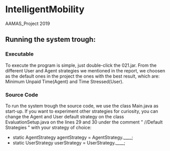 # IntelligentMobility
AAMAS_Project 2019

## Running the system trough: 

### Executable
To execute the program is simple, just double-click the 021.jar.
From the different User and Agent strategies we mentioned in the report, we choosen as the default ones in the project the ones with the best result, which are: Minimum Unpaid Time(Agent) and Time Stressed(User).

### Source Code
To run the system trough the source code, we use the class Main.java as start-up.
If you want to experiment other strategies for curiosity, you can change the Agent and User default strategy on the class EvaluationSetup.java on the lines 29 and 30 under the comment " //Default Strategies " with your strategy of choice:
- static AgentStrategy agentStrategy = AgentStrategy.____;
- static UserStrategy userStrategy = UserStrategy.____;

